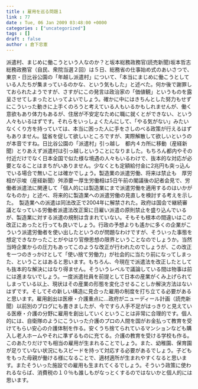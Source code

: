 ```yaml
---
title : 雇用を巡る問題１
link : 77
date : Tue, 06 Jan 2009 03:48:00 +0000
categories : ["uncategorized"]
tags : []
draft : false
author : 倉下忠憲
---
```


派遣村、まじめに働こうという人なのか？と坂本総務政務官(読売新聞)坂本哲志総務政務官（自民、衆院当選２回）は５日、総務省の仕事始め式のあいさつで、東京・日比谷公園の「年越し派遣村」について、「本当にまじめに働こうとしている人たちが集まっているのかな、という気もした」と述べた。何か後で謝罪しておられたようですが、さすがにこの発言は政治家の「価値観」というものを露呈させてしまったといってよいでしょう。確かに中にはきちんとした努力もせずにこういった動きに上手くのろうと考えている人もいるかもしれませんが、働く意欲もあり体力もあるが、住居が不安定なために職に就くとができない、という人々もいるはずです。それらをいっしょくたんにして、「やる気がない」みたいなくくり方を持っていては、本当に困った人に手をさしのべる政策が行えるはずもありません。猛省を促して欲しいところですが、実際解散して欲しいというのが本音ですね。日比谷公園の「派遣村」引っ越し　都内４カ所に移動（産経新聞）とりあえず派遣村は引っ越しということになりました。もちろん都内やその付近だけでなく日本全国で似た様な境遇の人々もいるわけで、抜本的な対応が必要となることはまちがいありません。少なくとも定額給付金に2兆円も突っ込んでいる場合で無いことは確かでしょう。製造業の派遣労働、将来は禁止も　厚労相が示唆（産経新聞）舛添要一厚生労働相は5日午前の閣議後の記者会見で、労働者派遣法に関連して「個人的には製造業にまで派遣労働を適用するのはいかがなものか」と述べ、将来的に製造業への派遣労働の見直しを検討する考えを示した。　製造業への派遣は同法改正で2004年に解禁された。政府は国会で継続審議となっている労働者派遣法改正案に日雇い派遣の原則禁止を盛り込んでいるが、製造業に対する派遣の規制は含まれていない。そもそも根本の間違いはこの改正にあったと行っても良いでしょう。行政の予想よりも遙かに多くの企業がこういう派遣労働者を使い出したというのが問題なわけですが、そういった事態を想定できなかったことがやはり官僚思想の限界ということなのでしょうか。当然当時企業からの圧力もあってこのような改正が行われたのでしょうが、この改正を一つのきっかけとして「使い捨て労働力」が社会的に当たり前になってしまった、ということはあると思います。もちろん、今現在で派遣法を改正したとしても抜本的な解決にはなり得ません。そういうレベルで議論している間は物事は前には進まないでしょう。一度派遣社員を前提として日本の産業がくみ上げられてしまっている以上、現状はその産業の形態を変化させることしか解決方法はないはずです。そしてその新しい構造に見合った雇用の制度を打ち立てる必要があると思います。雇用創出は医療・介護重点に…政府がニューディール計画（読売新聞）以前別のブログにも書きましたが、今ですら人手不足がはっきりと見えている医療・介護の分野に雇用を創出していくということは非常に合理的です。個人的には、自衛隊のようにこういった介護のプロの人間を国がお金払って教育を受けてもらい安心の介護体制を作る。安くうち捨てられているマンションなども購入し老人ホームやそれに準ずるものに充てる。介護の教育を受ける学校も作る。このあたりだけでも相当の雇用が生まれることでしょう。また、幼稚園、保育園が足りていない状況にもスピードを持って対応する必要があるでしょう。子どもをもった母親が働ける様になることで、適材適所が生まれやすくなると思います。またそういった施設での雇用も生まれてくるでしょう。そういう政策に使われるならば、消費税の１０％も誰しもがなっとくするのではないかと個人的には思います。
